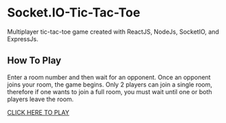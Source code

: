 # Socket.IO-Tic-Tac-Toe
Multiplayer tic-tac-toe game created with ReactJS, NodeJs, SocketIO, and ExpressJs.

## How To Play

Enter a room number and then wait for an opponent. Once an opponent joins your room, the game begins. Only 2 players can join a single room, therefore if one wants to join a full room, you must wait until one or both players leave the room.


[CLICK HERE TO PLAY](https://tictactoe-kjsb.onrender.com)
